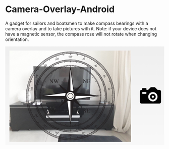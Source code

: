 # Camera-Overlay-Android

A gadget for sailors and boatsmen to make compass bearings with a camera overlay and to take pictures with it. Note: if your device does not have a magnetic sensor, the compass rose will not rotate when changing orientation.

![img](https://github.com/kurti-vdb/Camera-Overlay-Android/blob/master/screenshots/screenshot.png)
